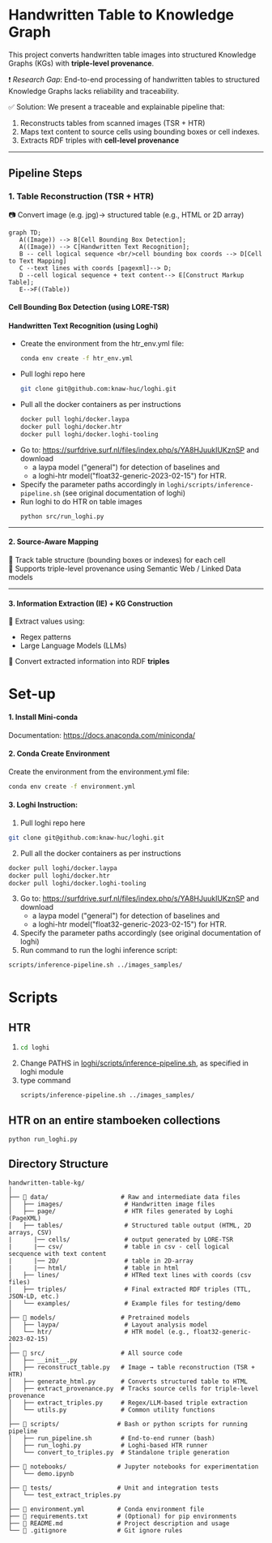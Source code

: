 # Handwritten Table to Knowledge Graph

This project converts handwritten table images into structured Knowledge Graphs (KGs) with **triple-level provenance**.

❗ *Research Gap*: End-to-end processing of handwritten tables to structured Knowledge Graphs lacks reliability and traceability.

✅ Solution: We present a traceable and explainable pipeline that:

1. Reconstructs tables from scanned images (TSR + HTR)
2. Maps text content to source cells using bounding boxes or cell indexes.
3. Extracts RDF triples with **cell-level provenance**


---

## Pipeline Steps

### 1. Table Reconstruction (TSR + HTR)

📷 Convert image (e.g. jpg)→ structured table (e.g., HTML or 2D array)
```mermaid
graph TD;
   A((Image)) --> B[Cell Bounding Box Detection];
   A((Image)) --> C[Handwritten Text Recognition];
   B -- cell logical sequence <br/>cell bounding box coords --> D[Cell to Text Mapping]
   C --text lines with coords [pagexml]--> D;
   D --cell logical sequence + text content--> E[Construct Markup Table];
   E-->F((Table))

```
#### Cell Bounding Box Detection (using LORE-TSR)


#### Handwritten Text Recognition (using Loghi)

- Create the environment from the htr_env.yml file:
   ```bash
   conda env create -f htr_env.yml
   ```
- Pull loghi repo here 
   ```bash
   git clone git@github.com:knaw-huc/loghi.git
   ```
- Pull all the docker containers as per instructions
   ```bash
   docker pull loghi/docker.laypa
   docker pull loghi/docker.htr
   docker pull loghi/docker.loghi-tooling
   ```
- Go to: https://surfdrive.surf.nl/files/index.php/s/YA8HJuukIUKznSP and download 
   - a laypa model ("general") for detection of baselines and 
   - a loghi-htr model("float32-generic-2023-02-15") for HTR.
- Specify the parameter paths accordingly in `loghi/scripts/inference-pipeline.sh` (see original documentation of loghi)
- Run loghi to do HTR on table images
   ```
   python src/run_loghi.py
   ```

---

#### 2. Source-Aware Mapping

📍 Track table structure (bounding boxes or indexes) for each cell  
🔗 Supports triple-level provenance using Semantic Web / Linked Data models

---

#### 3. Information Extraction (IE) + KG Construction

📝 Extract values using:
- Regex patterns
- Large Language Models (LLMs)

🔄 Convert extracted information into RDF **triples**

# Set-up
#### 1. Install Mini-conda
Documentation: https://docs.anaconda.com/miniconda/

#### 2. Conda Create Environment

Create the environment from the environment.yml file:
```bash
conda env create -f environment.yml
```

#### 3. Loghi Instruction:
1. Pull loghi repo here 
```bash
git clone git@github.com:knaw-huc/loghi.git
```
2. Pull all the docker containers as per instructions
```bash
docker pull loghi/docker.laypa
docker pull loghi/docker.htr
docker pull loghi/docker.loghi-tooling
```
3. Go to: https://surfdrive.surf.nl/files/index.php/s/YA8HJuukIUKznSP and download 
   - a laypa model ("general") for detection of baselines and 
   - a loghi-htr model("float32-generic-2023-02-15") for HTR.
4. Specify the parameter paths accordingly (see original documentation of loghi)
5. Run command to run the loghi inference script:
```bash
scripts/inference-pipeline.sh ../images_samples/
```

# Scripts
## HTR
1. ```bash
   cd loghi
   ```
2. Change PATHS in [loghi/scripts/inference-pipeline.sh](loghi/scripts/inference-pipeline.sh), as specified in loghi module
3. type command
   ```bash
   scripts/inference-pipeline.sh ../images_samples/
   ```

## HTR on an entire stamboeken collections
```
python run_loghi.py
```

## Directory Structure

```
handwritten-table-kg/
│
├── 📁 data/                    # Raw and intermediate data files
│   ├── images/                 # Handwritten image files
│   ├── page/                   # HTR files generated by Loghi (PageXML)
│   ├── tables/                 # Structured table output (HTML, 2D arrays, CSV)
|      |── cells/               # output generated by LORE-TSR 
|      |── csv/                 # table in csv - cell logical secquence with text content
|      |── 2D/                  # table in 2D-array
|      |── html/                # table in html
│   ├── lines/                  # HTRed text lines with coords (csv files)
│   ├── triples/                # Final extracted RDF triples (TTL, JSON-LD, etc.)
│   └── examples/               # Example files for testing/demo
│
├── 📁 models/                  # Pretrained models
│   ├── laypa/                  # Layout analysis model
│   └── htr/                    # HTR model (e.g., float32-generic-2023-02-15)
│
├── 📁 src/                     # All source code
│   ├── __init__.py
│   ├── reconstruct_table.py   # Image → table reconstruction (TSR + HTR)
│   ├── generate_html.py       # Converts structured table to HTML
│   ├── extract_provenance.py  # Tracks source cells for triple-level provenance
│   ├── extract_triples.py     # Regex/LLM-based triple extraction
│   └── utils.py               # Common utility functions
│
├── 📁 scripts/                # Bash or python scripts for running pipeline
│   ├── run_pipeline.sh        # End-to-end runner (bash)
│   ├── run_loghi.py           # Loghi-based HTR runner
│   └── convert_to_triples.py  # Standalone triple generation
│
├── 📁 notebooks/              # Jupyter notebooks for experimentation
│   └── demo.ipynb
│
├── 📁 tests/                  # Unit and integration tests
│   └── test_extract_triples.py
│
├── 📄 environment.yml         # Conda environment file
├── 📄 requirements.txt        # (Optional) for pip environments
├── 📄 README.md               # Project description and usage
└── 📄 .gitignore              # Git ignore rules

```